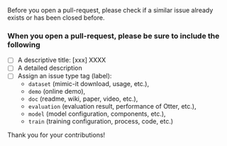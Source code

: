 Before you open a pull-request, please check if a similar issue already exists or has been closed before.

### When you open a pull-request, please be sure to include the following

- [ ] A descriptive title: [xxx] XXXX
- [ ] A detailed description
- [ ] Assign an issue type tag (label):
  - `dataset` (mimic-it download, usage, etc.),
  - `demo` (online demo),
  - `doc` (readme, wiki, paper, video, etc.),
  - `evaluation` (evaluation result, performance of Otter, etc.),
  - `model` (model configuration, components, etc.),
  - `train` (training configuration, process, code, etc.)

Thank you for your contributions!
